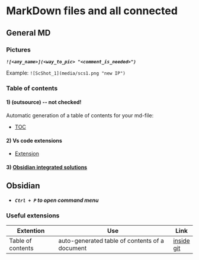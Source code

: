 # MarkDown files and all connected 

## General MD

### Pictures
***`![<any_name>](<way_to_pic> "<comment_is_needed>")`***   


Example: 
`![ScShot_1](media/scs1.png "new IP")`

### Table of contents 

#### 1) (outsource) -- not checked!
Automatic generation of a table of contents for your md-file:
- [TOC](https://github.com/Ventus218/TOC-it)

#### 2) Vs code extensions
- [Extension](https://marketplace.visualstudio.com/items?itemName=yzhang.markdown-all-in-one)

#### 3) [Obsidian integrated solutions](#obsidian)

## Obsidian

* ***`Ctrl + P` to open command menu***

### Useful extensions

| Extention         | Use                                            | Link                                                                                                                     |
| ----------------- | ---------------------------------------------- | ------------------------------------------------------------------------------------------------------------------------ |
| Table of contents | auto-generated table of contents of a document | [inside](obsidian://show-plugin?id=obsidian-plugin-toc)<br>[git](https://github.com/hipstersmoothie/obsidian-plugin-toc) |



